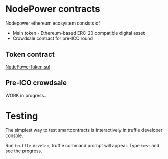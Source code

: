 # NodePower contracts
Nodepower ethereum ecosystem consists of
* Main token - Ethereum-based ERC-20 compatible digital asset
* Crowdsale contract for pre-ICO round

## Token contract
[NodePowerToken.sol](contracts/NodeToken.sol)

## Pre-ICO crowdsale
WORK in progress...

# Testing
The simplest way to test smartcontracts is interactively in truffle
developer console. 

Run ```truffle develop```, truffle command prompt will appear.
Type ```test``` and see the progress.

